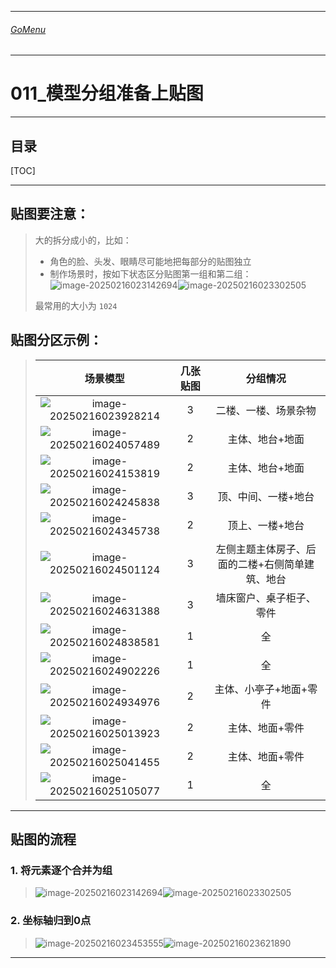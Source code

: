 

___________________________________________________________________________________________
###### [GoMenu](../3DMaxBasicsMenu.md)
___________________________________________________________________________________________
# 011_模型分组准备上贴图


___________________________________________________________________________________________


## 目录

[TOC]


------

## 贴图要注意：

> 大的拆分成小的，比如：
>
> - 角色的脸、头发、眼睛尽可能地把每部分的贴图独立
> - 制作场景时，按如下状态区分贴图第一组和第二组：![image-20250216023142694](./Image/3DMaxBaseV011/image-20250216023142694.png)![image-20250216023302505](./Image/3DMaxBaseV011/image-20250216023302505.png)
>
> 最常用的大小为 `1024`

## 贴图分区示例：

> |                           场景模型                           | 几张贴图 |                    分组情况                     |
> | :----------------------------------------------------------: | :------: | :---------------------------------------------: |
> | ![image-20250216023928214](./Image/3DMaxBaseV011/image-20250216023928214.png) |    3     |              二楼、一楼、场景杂物               |
> | ![image-20250216024057489](./Image/3DMaxBaseV011/image-20250216024057489.png) |    2     |                 主体、地台+地面                 |
> | ![image-20250216024153819](./Image/3DMaxBaseV011/image-20250216024153819.png) |    2     |                 主体、地台+地面                 |
> | ![image-20250216024245838](./Image/3DMaxBaseV011/image-20250216024245838.png) |    3     |               顶、中间、一楼+地台               |
> | ![image-20250216024345738](./Image/3DMaxBaseV011/image-20250216024345738.png) |    2     |                 顶上、一楼+地台                 |
> | ![image-20250216024501124](./Image/3DMaxBaseV011/image-20250216024501124.png) |    3     | 左侧主题主体房子、后面的二楼+右侧简单建筑、地台 |
> | ![image-20250216024631388](./Image/3DMaxBaseV011/image-20250216024631388.png) |    3     |            墙床窗户、桌子柜子、零件             |
> | ![image-20250216024838581](./Image/3DMaxBaseV011/image-20250216024838581.png) |    1     |                       全                        |
> | ![image-20250216024902226](./Image/3DMaxBaseV011/image-20250216024902226.png) |    1     |                       全                        |
> | ![image-20250216024934976](./Image/3DMaxBaseV011/image-20250216024934976.png) |    2     |             主体、小亭子+地面+零件              |
> | ![image-20250216025013923](./Image/3DMaxBaseV011/image-20250216025013923.png) |    2     |                 主体、地面+零件                 |
> | ![image-20250216025041455](./Image/3DMaxBaseV011/image-20250216025041455.png) |    2     |                 主体、地面+零件                 |
> | ![image-20250216025105077](./Image/3DMaxBaseV011/image-20250216025105077.png) |    1     |                       全                        |
>
> 

------

## 贴图的流程

### 1. 将元素逐个合并为组

> ![image-20250216023142694](./Image/3DMaxBaseV011/image-20250216023142694.png)![image-20250216023302505](./Image/3DMaxBaseV011/image-20250216023302505.png)

### 2. 坐标轴归到0点

> ![image-20250216023453555](./Image/3DMaxBaseV011/image-20250216023453555.png)![image-20250216023621890](./Image/3DMaxBaseV011/image-20250216023621890.png)

------
